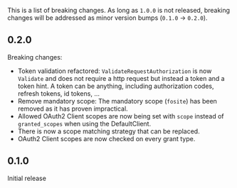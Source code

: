 This is a list of breaking changes. As long as `1.0.0` is not released, breaking changes will be addressed as minor version
bumps (`0.1.0` -> `0.2.0`).

## 0.2.0

Breaking changes:

* Token validation refactored: `ValidateRequestAuthorization` is now `Validate` and does not require a http request
but instead a token and a token hint. A token can be anything, including authorization codes, refresh tokens,
id tokens, ...
* Remove mandatory scope: The mandatory scope (`fosite`) has been removed as it has proven impractical.
* Allowed OAuth2 Client scopes are now being set with `scope` instead of `granted_scopes` when using the DefaultClient.
* There is now a scope matching strategy that can be replaced.
* OAuth2 Client scopes are now checked on every grant type.

## 0.1.0

Initial release